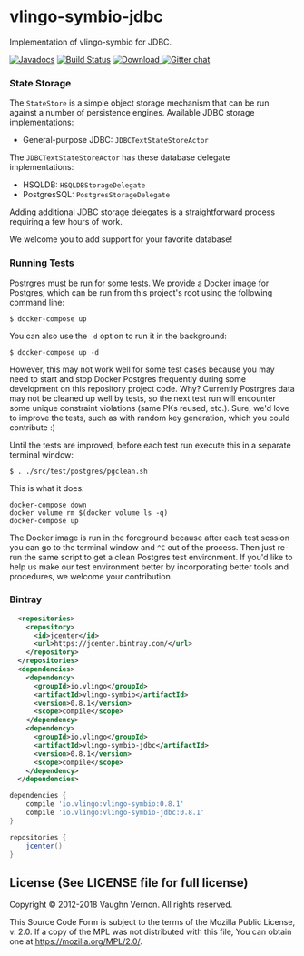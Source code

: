 # vlingo-symbio-jdbc
Implementation of vlingo-symbio for JDBC.

[![Javadocs](http://javadoc.io/badge/io.vlingo/vlingo-symbio-jdbc.svg?color=brightgreen)](http://javadoc.io/doc/io.vlingo/vlingo-symbio-jdbc) [![Build Status](https://travis-ci.org/vlingo/vlingo-symbio-jdbc.svg?branch=master)](https://travis-ci.org/vlingo/vlingo-symbio-jdbc) [ ![Download](https://api.bintray.com/packages/vlingo/vlingo-platform-java/vlingo-symbio-jdbc/images/download.svg) ](https://bintray.com/vlingo/vlingo-platform-java/vlingo-symbio-jdbc/_latestVersion) [![Gitter chat](https://badges.gitter.im/gitterHQ/gitter.png)](https://gitter.im/vlingo-platform-java/symbio)

### State Storage
The `StateStore` is a simple object storage mechanism that can be run against a number of persistence engines.
Available JDBC storage implementations:

   - General-purpose JDBC: `JDBCTextStateStoreActor`

The `JDBCTextStateStoreActor` has these database delegate implementations:

   - HSQLDB: `HSQLDBStorageDelegate`
   - PostgresSQL: `PostgresStorageDelegate`

Adding additional JDBC storage delegates is a straightforward process requiring a few hours of work.

We welcome you to add support for your favorite database!

### Running Tests

Postrgres must be run for some tests. We provide a Docker image for Postgres, which can be run from this project's root using the following command line:

`$ docker-compose up`

You can also use the `-d` option to run it in the background:

`$ docker-compose up -d`

However, this may not work well for some test cases because you may need to start and stop Docker Postgres frequently during some development on this repository project code. Why? Currently Postrgres data may not be cleaned up well by tests, so the next test run will encounter some unique constraint violations (same PKs reused, etc.). Sure, we'd love to improve the tests, such as with random key generation, which you could contribute :)

Until the tests are improved, before each test run execute this in a separate terminal window:

`$ . ./src/test/postgres/pgclean.sh`

This is what it does:

```# start postgres in docker with a clean data for test
docker-compose down
docker volume rm $(docker volume ls -q)
docker-compose up
```

The Docker image is run in the foreground because after each test session you can go to the terminal window and `^C` out of the process. Then just re-run the same script to get a clean Postgres test environment. If you'd like to help us make our test environment better by incorporating better tools and procedures, we welcome your contribution.

### Bintray

```xml
  <repositories>
    <repository>
      <id>jcenter</id>
      <url>https://jcenter.bintray.com/</url>
    </repository>
  </repositories>
  <dependencies>
    <dependency>
      <groupId>io.vlingo</groupId>
      <artifactId>vlingo-symbio</artifactId>
      <version>0.8.1</version>
      <scope>compile</scope>
    </dependency>
    <dependency>
      <groupId>io.vlingo</groupId>
      <artifactId>vlingo-symbio-jdbc</artifactId>
      <version>0.8.1</version>
      <scope>compile</scope>
    </dependency>
  </dependencies>
```

```gradle
dependencies {
    compile 'io.vlingo:vlingo-symbio:0.8.1'
    compile 'io.vlingo:vlingo-symbio-jdbc:0.8.1'
}

repositories {
    jcenter()
}
```

License (See LICENSE file for full license)
-------------------------------------------
Copyright © 2012-2018 Vaughn Vernon. All rights reserved.

This Source Code Form is subject to the terms of the
Mozilla Public License, v. 2.0. If a copy of the MPL
was not distributed with this file, You can obtain
one at https://mozilla.org/MPL/2.0/.
